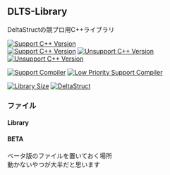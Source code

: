 ## DLTS-Library
DeltaStructの競プロ用C++ライブラリ

[![Support C++ Version](https://img.shields.io/badge/Support%20C%2B%2B%20Version-17-blue)](https://cpprefjp.github.io/lang/cpp17.html)  
[![Support C++ Version](https://img.shields.io/badge/Support%20C%2B%2B%20Version-20-blue)](https://cpprefjp.github.io/lang/cpp20.html)
[![Unsupport C++ Version](https://img.shields.io/badge/Unsupport%20Support%20C%2B%2B%20Version-~14-blue)](https://cpprefjp.github.io)
[![Unsupport C++ Version](https://img.shields.io/badge/Unsupport%20Support%20C%2B%2B%20Version-23-blue)](https://cpprefjp.github.io/lang/cpp23.html)

[![Support Compiler](https://img.shields.io/badge/Support%20Compiler-G%2B%2B-blue)](https://gcc.gnu.org/)
[![Low Priority Support Compiler](https://img.shields.io/badge/Low%20Priority%20Support%20Compiler-Clang-blue)]([https://gcc.gnu.org/](https://clang.llvm.org/))

[![Library Size](https://img.shields.io/github/repo-size/DeltaStruct/DLTS-Library?label=Library%20Size)](https://github.com/DeltaStruct/DLTS-Library/blob/main/)
[![DeltaStruct](https://img.shields.io/endpoint?url=https%3A%2F%2Fatcoder-badges.now.sh%2Fapi%2Fatcoder%2Fjson%2FDeltaStruct)](https://atcoder.jp/users/DeltaStruct)

### ファイル
#### Library
#### BETA
ベータ版のファイルを置いておく場所  
動かないやつが大半だと思います
